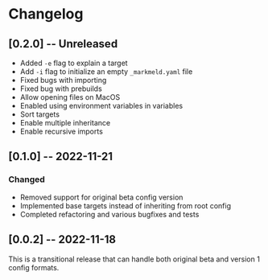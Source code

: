 # Changelog

## [0.2.0] -- Unreleased

- Added `-e` flag to explain a target
- Add `-i` flag to initialize an empty `_markmeld.yaml` file
- Fixed bugs with importing
- Fixed bug with prebuilds
- Allow opening files on MacOS
- Enabled using environment variables in variables
- Sort targets
- Enable multiple inheritance
- Enable recursive imports

## [0.1.0] -- 2022-11-21

### Changed

- Removed support for original beta config version
- Implemented base targets instead of inheriting from root config
- Completed refactoring and various bugfixes and tests

## [0.0.2] -- 2022-11-18

This is a transitional release that can handle both original beta and version 1 config formats.


